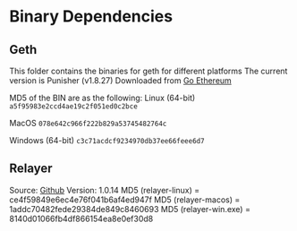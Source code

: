 Binary Dependencies
===================

Geth
----

This folder contains the binaries for geth for different platforms
The current version is Punisher (v1.8.27)
Downloaded from [Go Ethereum](https://geth.ethereum.org/downloads/)

MD5 of the BIN are as the following:
Linux (64-bit)
`a5f95983e2ccd4ae19c2f051ed0c2bce`

MacOS
`078e642c966f222b829a53745482764c`

Windows (64-bit)
`c3c71acdcf9234970db37ee66feee6d7`


Relayer
-------

Source: [Github](https://www.github.com/syscoin/relayer/)
Version: 1.0.14
MD5 (relayer-linux) = ce4f59849e6ec4e76f041b6af4ed947f
MD5 (relayer-macos) = 1addc70482fede29384de849c8460693
MD5 (relayer-win.exe) = 8140d01066fb4df866154ea8e0ef30d8
